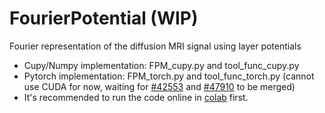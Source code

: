 # FourierPotential (WIP)
Fourier representation of the diffusion MRI signal using layer potentials

- Cupy/Numpy implementation: FPM_cupy.py and tool_func_cupy.py
- Pytorch implementation: FPM_torch.py and tool_func_torch.py (cannot use CUDA for now, waiting for [#42553](https://github.com/pytorch/pytorch/pull/42553) and [#47910](https://github.com/pytorch/pytorch/pull/47910) to be merged)
- It's recommended to run the code online in [colab](https://colab.research.google.com/drive/157ZAhyTzslUMTfkx61fxY339gIhJqSUx?usp=sharing) first.

